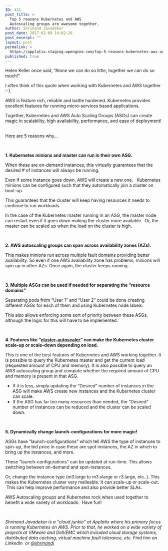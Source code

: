```yaml
---
ID: 421
post_title: >
  Top 5 reasons Kubernetes and AWS
  Autoscaling groups are awesome together.
author: Shrinand Javadekar
post_date: 2017-02-09 14:02:26
post_excerpt: ""
layout: post
permalink: >
  https://applatix.staging.wpengine.com/top-5-reasons-kubernetes-aws-autoscaling-groups-awesome-together/
published: true
---
```

<p>Helen Keller once said, “Alone we can do so little, together we can do so much!”</p>
<p>I often think of this quote when working with Kubernetes and AWS together :-).</p>
<p>AWS is feature rich, reliable and battle hardened. Kubernetes provides excellent features for running micro-services based applications.</p>
<p>Together, Kubernetes and AWS Auto Scaling Groups (ASGs) can create magic in scalability, high availability, performance, and ease of deployment!  </p>
<p>Here are 5 reasons why…</p>
<p>&nbsp;</p>
<p><strong>1. Kubernetes minions and master can run in their own ASG.</strong>  </p>
<p>When these are on-demand instances, this virtually guarantees that the desired # of instances will always be running.</p>
<p>Even if some instance goes down, AWS will create a new one.   Kubernetes minions can be configured such that they automatically join a cluster on boot-up.</p>
<p>This guarantees that the cluster will keep having resources it needs to continue to run workloads.</p>
<p>In the case of the Kubernetes master running in an ASG, the master node can restart even if it goes down making the cluster more available.  Or, the master can be scaled up when the load on the cluster is high.</p>
<p>&nbsp;</p>
<p><strong>2. AWS autoscaling groups can span across availability zones (AZs).</strong></p>
<p>This makes minions run across multiple fault domains providing better availability. So even if one AWS availability zone has problems, minions will spin up in other AZs. Once again, the cluster keeps running.</p>
<p>&nbsp;</p>
<p><strong>3. Multiple ASGs can be used if needed for separating the “resource domains”</strong></p>
<p>Separating pods from “User 1” and “User 2” could be done creating different ASGs for each of them and using Kubernetes node labels.</p>
<p>This also allows enforcing some sort of priority between these ASGs, although the logic for this will have to be implemented.</p>
<p>&nbsp;</p>
<p><strong>4. Features like “<a href="https://github.com/kubernetes/contrib/tree/master/cluster-autoscaler">cluster-autoscaler</a>” can make the Kubernetes cluster scale-up or scale-down depending on load.</strong></p>
<p>This is one of the best features of Kubernetes and AWS working together. It is possible to query the Kubernetes master and get the current load (requested amount of CPU and memory). It is also possible to query an AWS autoscaling group and compute whether the required amount of CPU and memory is present in that ASG.</p>
<ul>
	<li>If it is less, simply updating the “Desired” number of instances in the ASG will make AWS create new instances and the Kubernetes cluster can scale.</li>
	<li>If the ASG has far too many resources than needed, the “Desired” number of instances can be reduced and the cluster can be scaled down.</li>
</ul>
<p>&nbsp;</p>
<p><strong>5. Dynamically change launch-configurations for more magic!</strong></p>
<p>ASGs have “launch-configurations” which tell AWS the type of instances to spin-up, the bid price in case these are spot instances, the AZ in which to bring up the instances, and more.</p>
<p>These “launch-configurations” can be updated at run-time. This allows switching between on-demand and spot-instances.</p>
<p>Or, change the instance type (m3.large to m3.xlarge or r3.large, etc..). This makes the Kubernetes cluster very malleable. It can scale-up or scale-out.  This can help improve performance and also provide better SLAs.</p>
<p>AWS Autoscaling groups and Kubernetes rock when used together to benefit a wide variety of workloads.  Have fun!</p>
<p>&nbsp;</p>
<p><em>Shrinand Javadekar is a “cloud junkie” at Applatix where his primary focus is running Kubernetes on AWS. Prior to that, he worked on a wide variety of projects at VMware and Dell/EMC which included cloud storage systems, distributed data caching, virtual machine fault tolerance, etc. Find him on LinkedIn  or <a href="https://twitter.com/shrinandj">@shrinandj</a> </em></p>